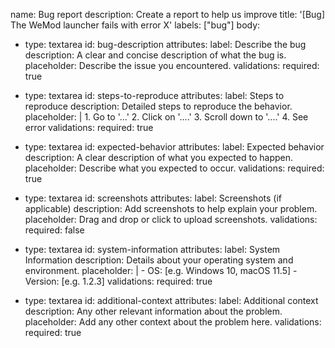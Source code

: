 name: Bug report
description: Create a report to help us improve
title: '[Bug] The WeMod launcher fails with error X'
labels: ["bug"]
body:
  - type: textarea
    id: bug-description
    attributes:
      label: Describe the bug
      description: A clear and concise description of what the bug is.
      placeholder: Describe the issue you encountered.
    validations:
      required: true

  - type: textarea
    id: steps-to-reproduce
    attributes:
      label: Steps to reproduce
      description: Detailed steps to reproduce the behavior.
      placeholder: |
        1. Go to '...'
        2. Click on '....'
        3. Scroll down to '....'
        4. See error
    validations:
      required: true

  - type: textarea
    id: expected-behavior
    attributes:
      label: Expected behavior
      description: A clear description of what you expected to happen.
      placeholder: Describe what you expected to occur.
    validations:
      required: true

  - type: textarea
    id: screenshots
    attributes:
      label: Screenshots (if applicable)
      description: Add screenshots to help explain your problem.
      placeholder: Drag and drop or click to upload screenshots.
    validations:
      required: false

  - type: textarea
    id: system-information
    attributes:
      label: System Information
      description: Details about your operating system and environment.
      placeholder: |
        - OS: [e.g. Windows 10, macOS 11.5]
        - Version: [e.g. 1.2.3]
    validations:
      required: true

  - type: textarea
    id: additional-context
    attributes:
      label: Additional context
      description: Any other relevant information about the problem.
      placeholder: Add any other context about the problem here.
    validations:
      required: true
